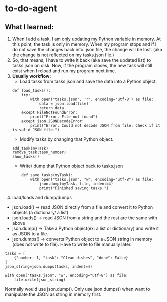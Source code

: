 # to-do-agent

## What I learned:
1. When I add a task, I am only updating my Python variable in memory. At this point, the task is only in memory. When my program stops and if I do not save the changes back into .json file, the change will be lost. (aka the change is not reflected on my tasks.json file.)
2. So, that means, I have to write it back (aka save the updated list) to tasks.json on disk. Now, if the program closes, the new task will still exist when I reload and run my program next time. 
3. <b>Usually workflow:</b>
    * Load tasks from tasks.json and save the data into a Python object. 
    ```
    def load_tasks():
        try:
            with open("tasks.json", 'r', encoding='utf-8') as file:
                data = json.load(file)
                return data
        except FileNotFoundError:
            print("Error. File not found")
        except json.JSONDecodeError:
            print("Error. Could not decode JSON from file. Check if it is valid JSON file.")
    ```
    * Modify tasks by changing that Python object.
    ```
    add_task(myTask)
    remove_task(task_number)
    show_tasks()
    ``` 
    * Write/ dump that Python object back to tasks.json
    ```
        def save_tasks(myTask):
            with open("tasks.json", "w", encoding="utf-8") as file:
                json.dump(myTask, file, indent=4)
                print("Finished saving tasks.")
    ```
4. load/loads and dump/dumps
* json.load() -> read JSON directly from a file and convert it to Python objects (a dictionary/ a list)
* json.loads() -> read JSON from a string and the rest are the same with above
* json.dump() -> Take a Python object(ex: a list or dictionary) and write it as JSON to a file. 
* json.dumps() -> converts Python object to a JSON string in memory (does not write to file). Have to write to file manually later. 

```
tasks = [
    {"number: 1, "task": "Clean dishes", "done": False}
]
json_string=json.dumps(tasks, indent=4)

with open("tasks.json", "w", encoding="utf-8") as file:
    file.write(json_string)
```
Normally would use json.dump(). Only use json.dumps() when want to manipulate the JSON as string in memory first. 




